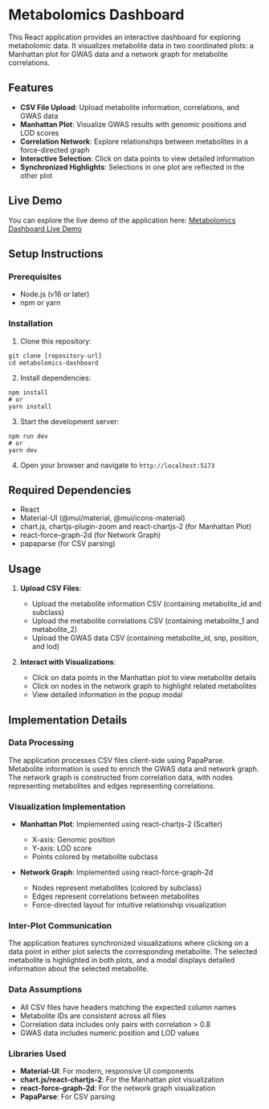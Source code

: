 # Metabolomics Dashboard

This React application provides an interactive dashboard for exploring metabolomic data. It visualizes metabolite data in two coordinated plots: a Manhattan plot for GWAS data and a network graph for metabolite correlations.

## Features

- **CSV File Upload**: Upload metabolite information, correlations, and GWAS data
- **Manhattan Plot**: Visualize GWAS results with genomic positions and LOD scores
- **Correlation Network**: Explore relationships between metabolites in a force-directed graph
- **Interactive Selection**: Click on data points to view detailed information
- **Synchronized Highlights**: Selections in one plot are reflected in the other plot

## Live Demo

You can explore the live demo of the application here: [Metabolomics Dashboard Live Demo](https://metabolite.atedgimatan.com)

## Setup Instructions

### Prerequisites

- Node.js (v16 or later)
- npm or yarn

### Installation

1. Clone this repository:

```
git clone [repository-url]
cd metabolomics-dashboard
```

2. Install dependencies:

```
npm install
# or
yarn install
```

3. Start the development server:

```
npm run dev
# or
yarn dev
```

4. Open your browser and navigate to `http://localhost:5173`

## Required Dependencies

- React
- Material-UI (@mui/material, @mui/icons-material)
- chart.js, chartjs-plugin-zoom and react-chartjs-2 (for Manhattan Plot)
- react-force-graph-2d (for Network Graph)
- papaparse (for CSV parsing)

## Usage

1. **Upload CSV Files**:

   - Upload the metabolite information CSV (containing metabolite_id and subclass)
   - Upload the metabolite correlations CSV (containing metabolite_1 and metabolite_2)
   - Upload the GWAS data CSV (containing metabolite_id, snp, position, and lod)

2. **Interact with Visualizations**:
   - Click on data points in the Manhattan plot to view metabolite details
   - Click on nodes in the network graph to highlight related metabolites
   - View detailed information in the popup modal

## Implementation Details

### Data Processing

The application processes CSV files client-side using PapaParse. Metabolite information is used to enrich the GWAS data and network graph. The network graph is constructed from correlation data, with nodes representing metabolites and edges representing correlations.

### Visualization Implementation

- **Manhattan Plot**: Implemented using react-chartjs-2 (Scatter)

  - X-axis: Genomic position
  - Y-axis: LOD score
  - Points colored by metabolite subclass

- **Network Graph**: Implemented using react-force-graph-2d
  - Nodes represent metabolites (colored by subclass)
  - Edges represent correlations between metabolites
  - Force-directed layout for intuitive relationship visualization

### Inter-Plot Communication

The application features synchronized visualizations where clicking on a data point in either plot selects the corresponding metabolite. The selected metabolite is highlighted in both plots, and a modal displays detailed information about the selected metabolite.

### Data Assumptions

- All CSV files have headers matching the expected column names
- Metabolite IDs are consistent across all files
- Correlation data includes only pairs with correlation > 0.8
- GWAS data includes numeric position and LOD values

### Libraries Used

- **Material-UI**: For modern, responsive UI components
- **chart.js/react-chartjs-2**: For the Manhattan plot visualization
- **react-force-graph-2d**: For the network graph visualization
- **PapaParse**: For CSV parsing
